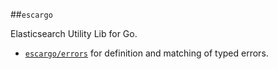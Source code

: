 ##`escargo`

Elasticsearch Utility Lib for Go.

* [`escargo/errors`](./errors) for definition and matching of typed errors.

